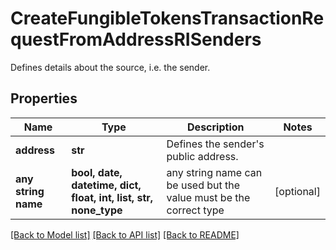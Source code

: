 # CreateFungibleTokensTransactionRequestFromAddressRISenders

Defines details about the source, i.e. the sender.

## Properties
Name | Type | Description | Notes
------------ | ------------- | ------------- | -------------
**address** | **str** | Defines the sender&#39;s public address. | 
**any string name** | **bool, date, datetime, dict, float, int, list, str, none_type** | any string name can be used but the value must be the correct type | [optional]

[[Back to Model list]](../README.md#documentation-for-models) [[Back to API list]](../README.md#documentation-for-api-endpoints) [[Back to README]](../README.md)


